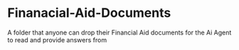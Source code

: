 # Finanacial-Aid-Documents
A folder that anyone can drop their Financial Aid documents for the Ai Agent to read and provide answers from
